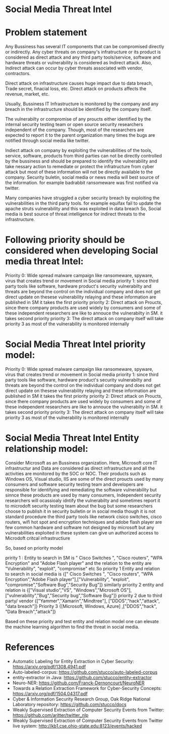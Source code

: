 # Social Media Threat Intel

# Problem statement
Any Bussiness has several IT components that can be compromised directly or indirectly.
Any cyber threats on company's infratructure or its product is considered as direct attack and
any third party tools/service, software and hardware threats or vulnerability is considered as Indirect attack.
Also, Indirect attack can occur by cyber threats associated with vendor, contractors.

Direct attack on infrastructure causes huge impact due to data breach, Trade secret, finacial loss, etc.
Direct attack on products affects the revenue, market, etc.

Usually, Bussiness IT Infrastructure is monitored by the company and any breach in the infrastructure should be
identified by the company itself.

The vulnerabilty or compromise of any proucts either identified by the internal security testing team or
open source security researchers independent of the company. Though, most of the researchers are expected to 
report it to the parent organization many times the bugs are notified through social media like twitter.

Indiect attack on company by exploiting the vulnerabilities of the tools, service, software, products from
third parties can not be directly controlled by the bussiness and should be prepared to identify the vulnerability 
and take nessary action to remediate or protect the infratructure from cyber attack but most of these information will 
not be directly available to the company. Security buletin, social media or news media will best source of the information. 
for example badrabbit ransomeware was first notified via twitter. 

Many companies have struggled a cyber security breach by exploiting the vulnerabilities in the third party tools. 
for example equifax fail to update the apache struts vulnerability and this was exploited in data breach
So, Social media is best source of threat intelligence for indirect threats to the infrastructure.

# Following priority should be considered when developing Social media threat Intel:

Priority 0: Wide spread malware campaign like ransomeware, spyware, virus that creates trend or movement in Social media
priority 1: since third party tools like software, hardware product's security vulnerabilty and threats are beyond the control on the individual company and does not get direct update on thesese vulnerability relaying and these information are published in SM
it takes the first priority
priority 2: Direct attack on Proucts, since there company products are used widely by consumers and some of these independent researchers are like to annouce the vulnerabilty in SM. it takes second priority
priority 3: The direct attack on company itself will take priority 3 as most of the vulnerability is monitored internally

# Social Media Threat Intel priority model:

Priority 0: Wide spread malware campaign like ransomeware, spyware, virus that creates trend or movement in Social media
priority 1: since third party tools like software, hardware product's security vulnerabilty and threats are beyond the control on the individual company and does not get direct update on thesese vulnerability relaying and these information are published in SM
it takes the first priority
priority 2: Direct attack on Proucts, since there company products are used widely by consumers and some of these independent researchers are like to annouce the vulnerabilty in SM. it takes second priority
priority 3: The direct attack on company itself will take priority 3 as most of the vulnerability is monitored internally

# Social Media Threat Intel Entity relationship model:

Consider Microsoft as an Bussiness organization. Here, Microsoft core IT infrastructur and Data are considered as direct infrastructure and all the activities are monitored by the SOC or NOC.
Their products such as Windows OS, Visual studio, IIS are some of the direct proucts used by many consumers and software security testing team and developers are responsible for identifying and
remediating the software vulnerability but sinnce these products are used by many consumers, Independent security researchers will ocassioaly idntify the vulnerabilty and sometimes report it to 
microdoft security testing team about the bug but some researchers choose to publish it in security bulletin or in social media though it is not standard procedure
the third party tools like network cisico switches, cisco routers, wifi hot spot and encryption techniques and adobe flash player are few common hardware and software not designed by microsoft but any 
vulnerabilities exploited in these system can give un authorized access to Microdoft critcal infrastructiure

So, based on priority model

pririty 1 : Entity to search in SM is " Cisco Switches ", "Cisco routers", "WPA Encryption" and "Adobe Flash player"
and the relation to the entity are "Vulnerability", "exploit", "compromise" etc
So priority 1 Entity and relation to search in social media is {[" Cisco Switches ", "Cisco routers", "WPA Encryption","Adobe Flash player"],["Vulnerability", "exploit", "compromise","Software Bug","Security Bug"]}
similarly priority 2 entity and relation is {["Visual studio","VS", "Windows","Microsoft OS"],["vulnerability","Bug","Security bug","Software Bug"]}
priority 2 due to third party/ vendor {["Yammer","Xamarin","Mindtree"], ["DDOS","hack","attack", "data breach"]}
Priority 3 {[Microsoft, Windows, Azure] ,["DDOS","hack", "Data Breach","attack"]}
       
Based on these priority and test entity and relation model one can elevate the machine learning algorithm to find the threat in social media.

# References
* Automatic Labeling for Entity Extraction in Cyber Security: https://arxiv.org/pdf/1308.4941.pdf
* Auto-labeled-corpus: https://github.com/stucco/auto-labeled-corpus
* entity-extractor in Java: https://github.com/stucco/entity-extractor
* Neuro-NER: https://github.com/Franck-Dernoncourt/NeuroNER
* Towards a Relation Extraction Framework for Cyber-Security Concepts: https://arxiv.org/pdf/1504.04317.pdf
* Cyber & Information Security Research Group, Oak Ridge National Laboratory repository: https://github.com/stucco/docs
* Weakly Supervised Extraction of Computer Security Events from Twitter: https://github.com/aritter/twitter_nlp
* Weakly Supervised Extraction of Computer Security Events from Twitter live system: http://kb1.cse.ohio-state.edu:8123/events/hacked
